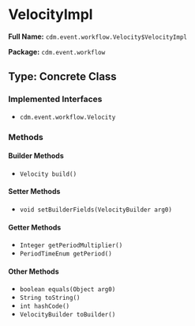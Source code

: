 # VelocityImpl

**Full Name:** `cdm.event.workflow.Velocity$VelocityImpl`

**Package:** `cdm.event.workflow`

## Type: Concrete Class

### Implemented Interfaces

- `cdm.event.workflow.Velocity`

### Methods

#### Builder Methods

- `Velocity build()`

#### Setter Methods

- `void setBuilderFields(VelocityBuilder arg0)`

#### Getter Methods

- `Integer getPeriodMultiplier()`
- `PeriodTimeEnum getPeriod()`

#### Other Methods

- `boolean equals(Object arg0)`
- `String toString()`
- `int hashCode()`
- `VelocityBuilder toBuilder()`

